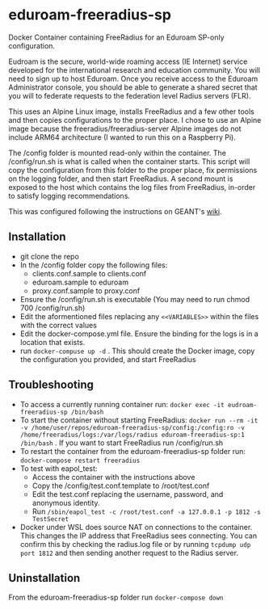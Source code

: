 # eduroam-freeradius-sp
Docker Container containing FreeRadius for an Eduroam SP-only configuration.

Eudroam is the secure, world-wide roaming access (IE Internet) service developed for the international research and education community. You will need to sign up to host Eduroam. Once you receive access to the Eduroam Administrator console, you should be able to generate a shared secret that you will to federate requests to the federation level Radius servers (FLR).

This uses an Alpine Linux image, installs FreeRadius and a few other tools and then copies configurations to the proper place. I chose to use an Alpine image because the freeradius/freeradius-server Alpine images do not include ARM64 architecture (I wanted to run this on a Raspberry Pi).

The /config folder is mounted read-only within the container. The /config/run.sh is what is called when the container starts. This script will copy the configuration from this folder to the proper place, fix permissions on the logging folder, and then start FreeRadius. A second mount is exposed to the host which contains the log files from FreeRadius, in-order to satisfy logging recommendations.

This was configured following the instructions on GEANT's [wiki](https://wiki.geant.org/display/H2eduroam/eduroam+SP).

## Installation

* git clone the repo
* In the /config folder copy the following files:
    * clients.conf.sample to clients.conf
    * eduroam.sample to eduroam
    * proxy.conf.sample to proxy.conf
* Ensure the /config/run.sh is executable (You may need to run chmod 700 /config/run.sh)
* Edit the aformentioned files replacing any `<<VARIABLES>>` within the files with the correct values
* Edit the docker-compose.yml file. Ensure the binding for the logs is in a location that exists.
* run `docker-compuse up -d` . This should create the Docker image, copy the configuration you provided, and start FreeRadius

## Troubleshooting

* To access a currently running container run: `docker exec -it eudroam-freeradius-sp /bin/bash`
* To start the container without starting FreeRadius: `docker run --rm -it -v /home/user/repos/eduroam-freeradius-sp/config:/config:ro -v /home/freeradius/logs:/var/logs/radius eduroam-freeradius-sp:1 /bin/bash` . If you want to start FreeRadius run /config/run.sh
* To restart the container from the eduroam-freeradius-sp folder run: `docker-compose restart freeradius`
* To test with eapol_test:
    * Access the container with the instructions above
    * Copy the /config/test.conf.template to /root/test.conf
    * Edit the test.conf replacing the username, password, and anonymous identity.
    * Run `/sbin/eapol_test -c /root/test.conf -a 127.0.0.1 -p 1812 -s TestSecret`
* Docker under WSL does source NAT on connections to the container. This changes the IP address that FreeRadius sees connecting. You can confirm this by checking the radius.log file or by running `tcpdump udp port 1812` and then sending another request to the Radius server.

## Uninstallation
From the eduroam-freeradius-sp folder run `docker-compose down`